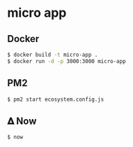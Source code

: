 # micro app

## Docker

```bash
$ docker build -t micro-app .
$ docker run -d -p 3000:3000 micro-app
```

## PM2

```bash
$ pm2 start ecosystem.config.js
```

## 𝚫 Now

```bash
$ now
```
